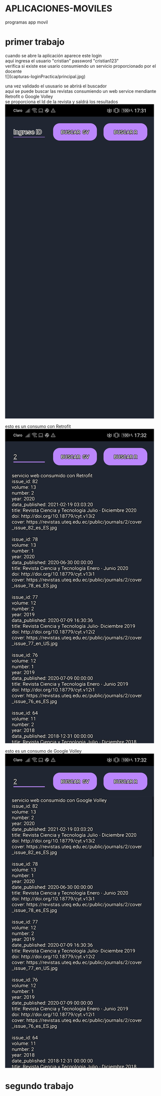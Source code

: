 # APLICACIONES-MOVILES
programas app movil

<h1>primer trabajo</h1>
cuando se abre la aplicación aparece este login <br/>
aquí ingresa el usuario "cristian" password "cristian123"<br/>
verifica si existe ese usario consumiendo un servicio proporcionado por el docente<br/>
![](capturas-loginPractica/principal.jpg)

una vez validado el ususario se abrirá el buscador<br/>
aquí se puede buscar las revistas consumiendo un web service mendiante Retrofit o Google Volley<br/>
se proporciona el Id de la revista y saldrá los resultados<br/>
![](capturas-loginPractica/buscar-retrofit-googleVolley.jpg)

esto es un consumo con Retrofit<br/>
![](capturas-loginPractica/consumo-retrofit.jpg)

esto es un consumo de Google Volley<br/>
![](capturas-loginPractica/consumo-googleVolley.jpg)


<h1>segundo trabajo</h1>

